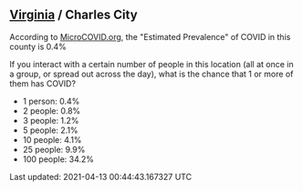 
## [Virginia](/united-states/virginia) / Charles City

According to [MicroCOVID.org](http://microcovid.org),
the "Estimated Prevalence" of COVID in this county is 0.4%

If you interact with a certain number of people in this location
(all at once in a group, or spread out across the day), what is the chance that
1 or more of them has COVID?

- 1 person: 0.4%
- 2 people: 0.8%
- 3 people: 1.2%
- 5 people: 2.1%
- 10 people: 4.1%
- 25 people: 9.9%
- 100 people: 34.2%

Last updated: 2021-04-13 00:44:43.167327 UTC
